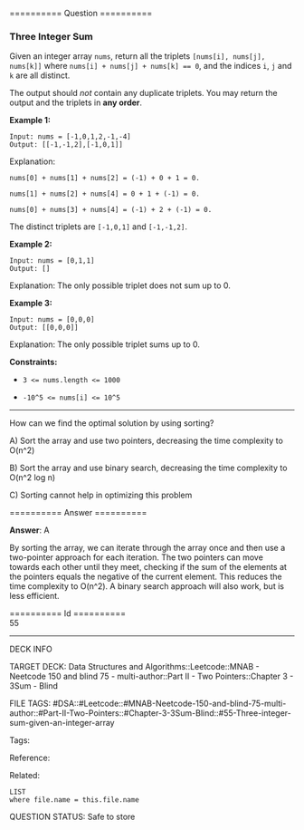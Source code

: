 ========== Question ==========  

### Three Integer Sum

Given an integer array `nums`, return all the triplets `[nums[i], nums[j], nums[k]]` where `nums[i] + nums[j] + nums[k] == 0`, and the indices `i`, `j` and `k` are all distinct.

The output should _not_ contain any duplicate triplets. You may return the output and the triplets in **any order**.

**Example 1:**

```
Input: nums = [-1,0,1,2,-1,-4]
Output: [[-1,-1,2],[-1,0,1]]
```

Explanation:

`nums[0] + nums[1] + nums[2] = (-1) + 0 + 1 = 0.`

`nums[1] + nums[2] + nums[4] = 0 + 1 + (-1) = 0.`

`nums[0] + nums[3] + nums[4] = (-1) + 2 + (-1) = 0.`

The distinct triplets are `[-1,0,1]` and `[-1,-1,2]`.

**Example 2:**

```
Input: nums = [0,1,1]
Output: []
```

Explanation: The only possible triplet does not sum up to 0.

**Example 3:**

```
Input: nums = [0,0,0]
Output: [[0,0,0]]
```

Explanation: The only possible triplet sums up to 0.

**Constraints:**

-   `3 <= nums.length <= 1000`

-   `-10^5 <= nums[i] <= 10^5`

---

How can we find the optimal solution by using sorting?

A) Sort the array and use two pointers, decreasing the time complexity to O(n^2)

B) Sort the array and use binary search, decreasing the time complexity to O(n^2 log n)

C) Sorting cannot help in optimizing this problem  

========== Answer ==========  

**Answer**: A

By sorting the array, we can iterate through the array once and then use a two-pointer approach for each iteration. The two pointers can move towards each other until they meet, checking if the sum of the elements at the pointers equals the negative of the current element. This reduces the time complexity to O(n^2). A binary search approach will also work, but is less efficient.

========== Id ==========  
55

---

DECK INFO

TARGET DECK: Data Structures and Algorithms::Leetcode::MNAB - Neetcode 150 and blind 75 - multi-author::Part II - Two Pointers::Chapter 3 - 3Sum - Blind

FILE TAGS: #DSA::#Leetcode::#MNAB-Neetcode-150-and-blind-75-multi-author::#Part-II-Two-Pointers::#Chapter-3-3Sum-Blind::#55-Three-integer-sum-given-an-integer-array

Tags:

Reference:

Related:

```dataview
LIST
where file.name = this.file.name
```

QUESTION STATUS: Safe to store
